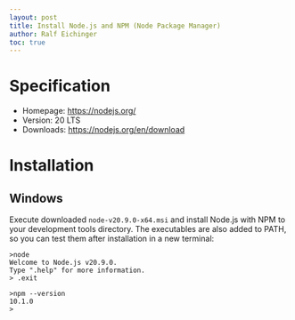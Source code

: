 ```yaml
---
layout: post
title: Install Node.js and NPM (Node Package Manager)
author: Ralf Eichinger
toc: true
---
```


# Specification

* Homepage: <https://nodejs.org/>
* Version: 20 LTS
* Downloads: <https://nodejs.org/en/download>

# Installation

## Windows

Execute downloaded `node-v20.9.0-x64.msi` and install Node.js with NPM to your development tools directory.
The executables are also added to PATH, so you can test them after installation in a new terminal:

```
>node
Welcome to Node.js v20.9.0.
Type ".help" for more information.
> .exit

>npm --version
10.1.0
>
```

